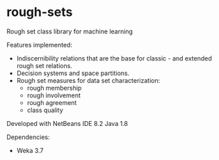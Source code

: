 # rough-sets
Rough set class library for machine learning

Features implemented:
- Indiscernibility relations that are the base for classic - and extended rough set relations. 
- Decision systems and space partitions.
- Rough set measures for data set characterization:
  * rough membership
  * rough involvement
  * rough agreement
  * class quality
  
Developed with NetBeans IDE 8.2
Java 1.8

Dependencies:
- Weka 3.7
  
  
